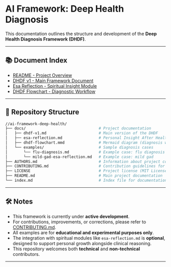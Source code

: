 # AI Framework: Deep Health Diagnosis

This documentation outlines the structure and development of the **Deep Health Diagnosis Framework (DHDF)**.

---

## 📚 Document Index

- [README - Project Overview](./README.md)
- [DHDF v1 - Main Framework Document](./docs/dhdf-v1.md)
- [Esa Reflection - Spiritual Insight Module](./docs/esa-reflection.md)
- [DHDF Flowchart - Diagnostic Workflow](./docs/dhdf-flowchart.mmd)

---

## 📁 Repository Structure

```bash
//ai-framework-deep-health/
├── docs/                                # Project documentation
│   ├── dhdf-v1.md                       # Main version of the DHDF
│   ├── esa-reflection.md                # Personal Insight After Health Diagnosis
│   ├── dhdf-flowchart.mmd               # Mermaid diagram (diagnosis workflow)
│   └── examples/                        # Sample diagnosis cases
│       └── flu-diagnosis.md             # Example case: flu diagnosis
│       └── mild-gad-esa-reflection.md   # Example case: mild gad
├── AUTHORS.md                           # Information about project contributors
├── CONTRIBUTING.md                      # Contribution guidelines for this project
├── LICENSE                              # Project license (MIT License)
├── README.md                            # Main project documentation
└── index.md                             # Index file for documentation
```
---

## 🛠️ Notes

- This framework is currently under **active development**.
- For contributions, improvements, or corrections, please refer to [CONTRIBUTING.md](./CONTRIBUTING.md).
- All examples are for **educational and experimental purposes only**.
- The integration with spiritual modules like `esa-reflection.md` is **optional**, designed to support personal growth alongside clinical reasoning.
- This repository welcomes both **technical** and **non-technical** contributors.

---
